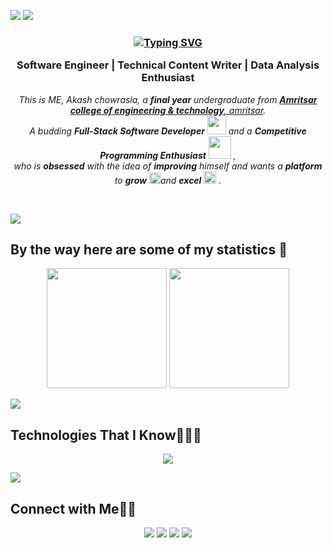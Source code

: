 ![](https://github.com/halfrost/halfrost/blob/master/icons/header_.png)
<a href="https://www.youtube.com/watch?v=dQw4w9WgXcQ"><img src="https://user-images.githubusercontent.com/73097560/115834477-dbab4500-a447-11eb-908a-139a6edaec5c.gif"></a>

<h3 align="center">
  <a href="https://git.io/typing-svg"><img src="https://readme-typing-svg.herokuapp.com?font=Fira+Code&pause=1000&width=335&lines=Hi+%2C+I'm+Novaldi+Sandi+Ago" alt="Typing SVG" /></a>
  <p>Software Engineer | Technical Content Writer | Data Analysis Enthusiast</p>
</h3>

<p align="center">
  <em>
    This is ME, Akash chowrasia, a <b>final year</b> undergraduate from <a href="https://www.acetamritsar.ac.in/"> <b>Amritsar college of engineering & technology</b>, amritsar</a>. <br>
    A budding <b>Full-Stack Software Developer</b> <img src="https://github.com/TheDudeThatCode/TheDudeThatCode/blob/master/Assets/Developer.gif" width="30px"> and a <b>Competitive Programming Enthusiast</b>&nbsp;<img src="https://github.com/TheDudeThatCode/TheDudeThatCode/blob/master/Assets/Designer.gif" width="36px">&nbsp,<br>who is <b>obsessed</b>
    with the idea of <b>improving</b> himself and wants a <b>platform</b> to 
    <b>grow</b> <img src="https://github.com/TheDudeThatCode/TheDudeThatCode/blob/master/Assets/Rocket.gif" width="18px">and 
    <b>excel</b> <img src="https://github.com/TheDudeThatCode/TheDudeThatCode/blob/master/Assets/Medal.gif" width="20px">&nbsp.
  </em> 
  <br>
  </p>

  <p align="center">
      <a href="#"><img src="https://custom-icon-badges.herokuapp.com/badge/Repo-blue.svg?logo=repo" alt=""/></a>
      <a href="#"><img src="https://custom-icon-badges.herokuapp.com/badge/Star-yellow.svg?logo=star" alt=""/></a>
      <a href="#"><img src="https://custom-icon-badges.herokuapp.com/badge/Issue-red.svg?logo=issue" alt=""/></a>
      <a href="#"><img src="https://custom-icon-badges.herokuapp.com/badge/Fork-orange.svg?logo=fork" alt=""/></a>
      <a href="#"><img src="https://custom-icon-badges.herokuapp.com/badge/Commit-green.svg?logo=commit" alt=""/></a>
      <a href="#"><img src="https://custom-icon-badges.herokuapp.com/badge/Pull%20Request-purple.svg?logo=pr" alt=""/></a>
  </p>

<a href="https://www.youtube.com/watch?v=dQw4w9WgXcQ"><img src="https://user-images.githubusercontent.com/73097560/115834477-dbab4500-a447-11eb-908a-139a6edaec5c.gif"></a>

## By the way here are some of my statistics 🚀

<p align="center">
<a href="#"><img src="https://github-readme-stats.vercel.app/api?username=DeadpoolSteinS&show_icons=true&theme=tokyonight" height="192px"/></a>
<a href="#"><img src="https://github-readme-stats.vercel.app/api/top-langs/?username=DeadpoolSteinS&theme=tokyonight&layout=compact" height="192px"/></a>
  </p>

<a href="https://www.youtube.com/watch?v=dQw4w9WgXcQ"><img src="https://user-images.githubusercontent.com/73097560/115834477-dbab4500-a447-11eb-908a-139a6edaec5c.gif"></a>

## Technologies That I Know👨🏻‍💻

<!--tech stack icons-->
<p align="center">
  <a href="https://skillicons.dev">
    <img src="https://skillicons.dev/icons?i=git,aws,bootstrap,c,cpp,css,discord,docker,dynamodb,express,figma,firebase,github,html,idea,java,js,kotlin,linux,md,materialui,mongodb,mysql,nextjs,nodejs,postman,py,react,redux,tailwind,ts,vscode&perline=14" />
  </a>
</p>

<a href="https://www.youtube.com/watch?v=dQw4w9WgXcQ"><img src="https://user-images.githubusercontent.com/73097560/115834477-dbab4500-a447-11eb-908a-139a6edaec5c.gif"></a>

## Connect with Me🤝🏻

<p align="center">
<a href="https://steins-nextjs-portfolio.vercel.app"><img src="https://img.shields.io/badge/-Portfolio%20Web-3423A6?style=flat&logo=Google-Chrome&logoColor=white"/></a>
<a href="https://www.linkedin.com/in/novaldi-sandi-ago-82b425239"><img src="https://img.shields.io/badge/-Novaldi%20Sandi%20Ago-0077B5?style=flat&logo=Linkedin&logoColor=white"/></a>
<a href="mailto:novaldisago@gmail.com"><img src="https://img.shields.io/badge/-novaldisago@gmail.com-D14836?style=flat&logo=Gmail&logoColor=white"/></a>
<a href="https://www.instagram.com/novaldis_ago"><img src="https://img.shields.io/badge/-@novaldis_ago-E4405F?style=flat&logo=Instagram&logoColor=white"/></a>
</p>
